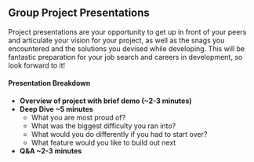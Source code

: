 ## Group Project Presentations

Project presentations are your opportunity to get up in front of your peers and articulate your vision for your project, as well as the snags you encountered and the solutions you devised while developing. This will be fantastic preparation for your job search and careers in development, so look forward to it!

#### Presentation Breakdown
- __Overview of project with brief demo (~2-3 minutes)__
- __Deep Dive ~5 minutes__
  - What you are most proud of?
  - What was the biggest difficulty you ran into?
  - What would you do differently if you had to start over?
  - What feature would you like to build out next
- __Q&A ~2-3 minutes__
